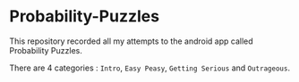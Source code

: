 # Probability-Puzzles
This repository recorded all my attempts to the android app called Probability Puzzles. 

There are 4 categories : `Intro`, `Easy Peasy`, `Getting Serious` and `Outrageous`.
